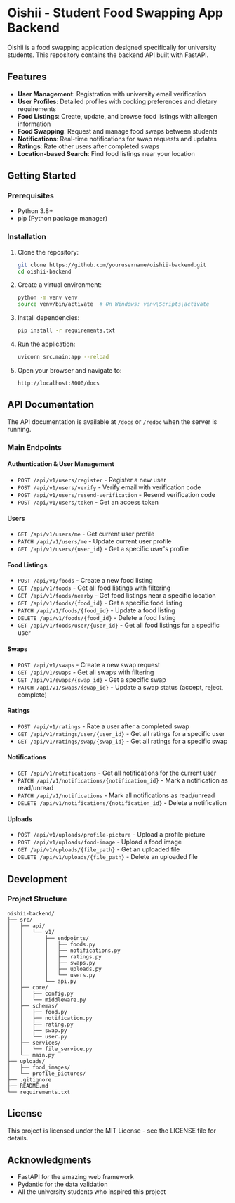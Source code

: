 # Oishii - Student Food Swapping App Backend

Oishii is a food swapping application designed specifically for university students. This repository contains the backend API built with FastAPI.

## Features

- **User Management**: Registration with university email verification
- **User Profiles**: Detailed profiles with cooking preferences and dietary requirements
- **Food Listings**: Create, update, and browse food listings with allergen information
- **Food Swapping**: Request and manage food swaps between students
- **Notifications**: Real-time notifications for swap requests and updates
- **Ratings**: Rate other users after completed swaps
- **Location-based Search**: Find food listings near your location

## Getting Started

### Prerequisites

- Python 3.8+
- pip (Python package manager)

### Installation

1. Clone the repository:
   ```bash
   git clone https://github.com/yourusername/oishii-backend.git
   cd oishii-backend
   ```

2. Create a virtual environment:
   ```bash
   python -m venv venv
   source venv/bin/activate  # On Windows: venv\Scripts\activate
   ```

3. Install dependencies:
   ```bash
   pip install -r requirements.txt
   ```

4. Run the application:
   ```bash
   uvicorn src.main:app --reload
   ```

5. Open your browser and navigate to:
   ```
   http://localhost:8000/docs
   ```

## API Documentation

The API documentation is available at `/docs` or `/redoc` when the server is running.

### Main Endpoints

#### Authentication & User Management

- `POST /api/v1/users/register` - Register a new user
- `POST /api/v1/users/verify` - Verify email with verification code
- `POST /api/v1/users/resend-verification` - Resend verification code
- `POST /api/v1/users/token` - Get an access token

#### Users

- `GET /api/v1/users/me` - Get current user profile
- `PATCH /api/v1/users/me` - Update current user profile
- `GET /api/v1/users/{user_id}` - Get a specific user's profile

#### Food Listings

- `POST /api/v1/foods` - Create a new food listing
- `GET /api/v1/foods` - Get all food listings with filtering
- `GET /api/v1/foods/nearby` - Get food listings near a specific location
- `GET /api/v1/foods/{food_id}` - Get a specific food listing
- `PATCH /api/v1/foods/{food_id}` - Update a food listing
- `DELETE /api/v1/foods/{food_id}` - Delete a food listing
- `GET /api/v1/foods/user/{user_id}` - Get all food listings for a specific user

#### Swaps

- `POST /api/v1/swaps` - Create a new swap request
- `GET /api/v1/swaps` - Get all swaps with filtering
- `GET /api/v1/swaps/{swap_id}` - Get a specific swap
- `PATCH /api/v1/swaps/{swap_id}` - Update a swap status (accept, reject, complete)

#### Ratings

- `POST /api/v1/ratings` - Rate a user after a completed swap
- `GET /api/v1/ratings/user/{user_id}` - Get all ratings for a specific user
- `GET /api/v1/ratings/swap/{swap_id}` - Get all ratings for a specific swap

#### Notifications

- `GET /api/v1/notifications` - Get all notifications for the current user
- `PATCH /api/v1/notifications/{notification_id}` - Mark a notification as read/unread
- `PATCH /api/v1/notifications` - Mark all notifications as read/unread
- `DELETE /api/v1/notifications/{notification_id}` - Delete a notification

#### Uploads

- `POST /api/v1/uploads/profile-picture` - Upload a profile picture
- `POST /api/v1/uploads/food-image` - Upload a food image
- `GET /api/v1/uploads/{file_path}` - Get an uploaded file
- `DELETE /api/v1/uploads/{file_path}` - Delete an uploaded file

## Development

### Project Structure

```
oishii-backend/
├── src/
│   ├── api/
│   │   └── v1/
│   │       ├── endpoints/
│   │       │   ├── foods.py
│   │       │   ├── notifications.py
│   │       │   ├── ratings.py
│   │       │   ├── swaps.py
│   │       │   ├── uploads.py
│   │       │   └── users.py
│   │       └── api.py
│   ├── core/
│   │   ├── config.py
│   │   └── middleware.py
│   ├── schemas/
│   │   ├── food.py
│   │   ├── notification.py
│   │   ├── rating.py
│   │   ├── swap.py
│   │   └── user.py
│   ├── services/
│   │   └── file_service.py
│   └── main.py
├── uploads/
│   ├── food_images/
│   └── profile_pictures/
├── .gitignore
├── README.md
└── requirements.txt
```

## License

This project is licensed under the MIT License - see the LICENSE file for details.

## Acknowledgments

- FastAPI for the amazing web framework
- Pydantic for the data validation
- All the university students who inspired this project